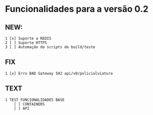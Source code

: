 # Funcionalidades para a versão 0.2

## NEW:
    1 [x] Suporte a REDIS
    2 [ ] Suporte HTTPS
    3 [ ] Automação de scripts de build/teste
     
## FIX
    1 [x] Erro BAD Gateway 502 api/v0/policialviatura

## TEXT
    1 TEST FUNCIONALIDADES BASE
        [ ] CONTAINERS
        [ ] API